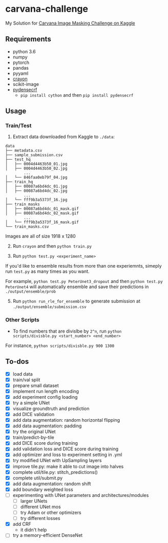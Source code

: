 # carvana-challenge
My Solution for [Carvana Image Masking Challenge on Kaggle](https://www.kaggle.com/c/carvana-image-masking-challenge)

## Requirements
* python 3.6
* numpy
* pytorch
* pandas
* pyyaml
* [crayon](https://github.com/torrvision/crayon)
* scikit-image
* [pydensecrf](https://github.com/lucasb-eyer/pydensecrf)
    * `pip install cython` and then `pip install pydensecrf`


## Usage

### Train/Test
1. Extract data downloaded from Kaggle to `./data`:

```
data
├── metadata.csv
├── sample_submission.csv
├── test_hq
│   ├── 0004d4463b50_01.jpg
│   ├── 0004d4463b50_02.jpg
        ...
│   └── 846faa0eb79f_04.jpg
├── train_hq
│   ├── 00087a6bd4dc_01.jpg
│   ├── 00087a6bd4dc_02.jpg
        ...
│   └── fff9b3a5373f_16.jpg
├── train_masks
│   ├── 00087a6bd4dc_01_mask.gif
│   ├── 00087a6bd4dc_02_mask.gif
        ...
│   └── fff9b3a5373f_16_mask.gif
└── train_masks.csv
```

Images are all of size 1918 x 1280    

2. Run `crayon` and then `python train.py`

3. Run `python test.py <experiment_name>`


If you'd like to ensemble results from more than one experiemnts, simeply run `test.py` as many times as you want.

For example, `python test.py PeterUnet3_dropout` and then `python test.py PeterUnet4` will automatically ensemble and save their predictions in `./output/ensemble/prob`

5. Run `python run_rle_for_ensemble` to generate submission at `./output/ensemble/submission.csv`


### Other Scripts

* To find numbers that are divislbe by `2^n`, run `python scripts/divisble.py <start_number> <end_number>`

For instance, `python scripts/divisble.py 900 1300`

## To-dos

- [x] load data
- [x] train/val split
- [x] prepare small dataset
- [x] implement run length encoding
- [x] add experiment config loading
- [x] try a simple UNet
- [x] visualize groundtruth and prediction
- [x] add DICE validation
- [x] add data augmentation: random horizontal flipping
- [x] add data augmentation: padding
- [x] try the original UNet
- [x] train/predict-by-tile
- [x] add DICE score during training
- [x] add validation loss and DICE score during training
- [x] add optimizer and loss to experiment setting in .yml
- [x] try modified UNet with UpSampling layers
- [x] improve tile.py: make it able to cut image into halves
- [x] complete util/tile.py: stitch_predictions()
- [x] complete util/submit.py
- [x] add data augmentation: random shift
- [x] add boundary weighted loss
- [ ] experimenting with UNet parameters and architectures/modules
    - [ ] larger UNets
    - [ ] different UNet mos
    - [ ] try Adam or other optimizers
    - [ ] try different losses
- [x] add CRF
    - it didn't help
- [ ] try a memory-efficient DenseNet
